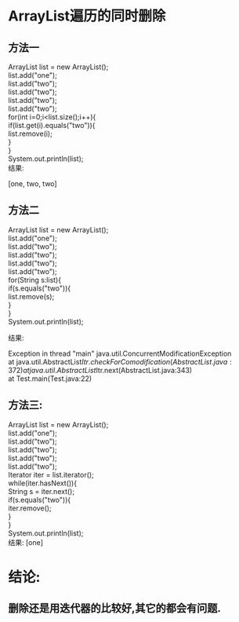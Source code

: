 # ArrayList遍历的同时删除

## 方法一
  ArrayList<String> list = new ArrayList<String>();  
          list.add("one");  
          list.add("two");  
          list.add("two");  
          list.add("two");  
          list.add("two");  
          for(int i=0;i<list.size();i++){  
              if(list.get(i).equals("two")){  
                  list.remove(i);  
              }  
          }  
          System.out.println(list);  
   结果:

  [one, two, two]  

 ## 方法二

ArrayList<String> list = new ArrayList<String>();  
list.add("one");  
list.add("two");  
list.add("two");  
list.add("two");  
list.add("two");  
for(String s:list){  
    if(s.equals("two")){  
        list.remove(s);  
    }  
}  
System.out.println(list);  

结果:

Exception in thread "main" java.util.ConcurrentModificationException  
    at java.util.AbstractList$Itr.checkForComodification(AbstractList.java:372)  
    at java.util.AbstractList$Itr.next(AbstractList.java:343)  
    at Test.main(Test.java:22)  

## 方法三:

ArrayList<String> list = new ArrayList<String>();  
list.add("one");  
list.add("two");  
list.add("two");  
list.add("two");  
list.add("two");  
Iterator<String> iter = list.iterator();  
while(iter.hasNext()){  
    String s = iter.next();  
    if(s.equals("two")){  
        iter.remove();  
    }  
}  
System.out.println(list);  
结果:
[one]  

# 结论:
 ## 删除还是用迭代器的比较好,其它的都会有问题.
